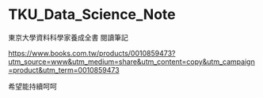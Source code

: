 # TKU_Data_Science_Note
東京大學資料科學家養成全書 閱讀筆記

https://www.books.com.tw/products/0010859473?utm_source=www&utm_medium=share&utm_content=copy&utm_campaign=product&utm_term=0010859473

希望能持續呵呵
